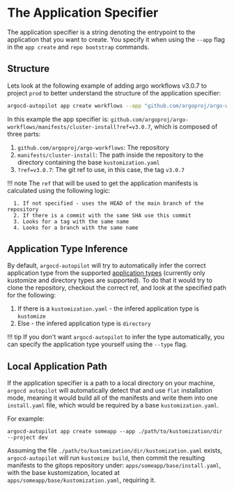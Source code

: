 # The Application Specifier

The application specifier is a string denoting the entrypoint to the application that you want to create. You specify it when using the `--app`
flag in the `app create` and `repo bootstrap` commands.

## Structure
Lets look at the following example of adding argo workflows v3.0.7 to project `prod` to better understand the structure of the application specifier:
```bash
argocd-autopilot app create workflows --app "github.com/argoproj/argo-workflows/manifests/cluster-install?ref=v3.0.7" --project prod
```
In this example the app specifier is: `github.com/argoproj/argo-workflows/manifests/cluster-install?ref=v3.0.7`, which is composed of three parts:

1. `github.com/argoproj/argo-workflows`: The repository
2. `manifests/cluster-install`: The path inside the repository to the directory containing the base `kustomization.yaml`
3. `?ref=v3.0.7`: The git ref to use, in this case, the tag `v3.0.7`

!!! note
    The `ref` that will be used to get the application manifests is calculated using the following logic:

      1. If not specified - uses the HEAD of the main branch of the repository
      2. If there is a commit with the same SHA use this commit
      3. Looks for a tag with the same name
      4. Looks for a branch with the same name

## Application Type Inference
By default, `argocd-autopilot` will try to automatically infer the correct application type from the supported [application types](https://argoproj.github.io/argo-cd/user-guide/application_sources/#tools) (currently only kustomize and directory types are supported). To do that it would try to clone the repository, checkout the correct ref, and look at the specified path for the following:

1. If there is a `kustomization.yaml` - the infered application type is `kustomize`
2. Else - the infered application type is `directory`

!!! tip
    If you don't want `argocd-autopilot` to infer the type automatically, you can specify the application type yourself using the `--type` flag.

## Local Application Path
If the application specifier is a path to a local directory on your machine, `argocd autopilot` will automatically detect that and use `flat` installation mode, meaning it would build all of the manifests and write them into one `install.yaml` file, which would be required by a base `kustomization.yaml`.

For example:
```
argocd-autopilot app create someapp --app ./path/to/kustomization/dir --project dev
```
Assuming the file `./path/to/kustomization/dir/kustomization.yaml` exists, `argocd-autopilot` will run `kustomize build`, then commit the resulting manifests to the gitops repository under: `apps/someapp/base/install.yaml`, with the base kustomization, located at `apps/someapp/base/kustomization.yaml`, requiring it.
